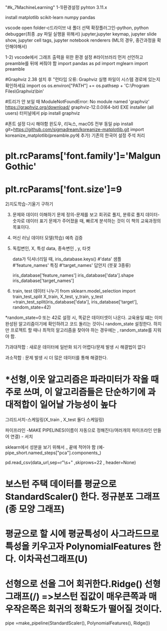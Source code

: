 "#k_7MachineLearning" 
1-1)환경설정
pyhton 3.11.x

install matplotlib scikit-learn numpy pandas

vscode
open folder-c드라이브 내 폴더 선택
확장플러그인-python, python debugger(최종 .py 파일 실행을 위해서)
	     jupyter,jupyter keymap, jupyter slide show, jupyter cell tags, jupyter notebook renderers (ML의 경우, 중간과정을 확인해야해서)

1-2) vscode에서 그래프 출력을 위한 환경 설정
#라이브러리 먼저 선언하고 preamble를 뒤에 써줘야 함
import pandas as pd
import mglearn 
import preamble

#Graphviz 2.38 설치 후 "런타임 오류: Graphviz 실행 파일이 시스템 경로에 있는지 확인하세요
import os
os.environ["PATH"] += os.pathsep + 'C:\Program Files\Graphviz\bin'

#트리가 안 보일 때 ModuleNotFoundError: No module named 'graphviz'
https://graphviz.org/download/  graphviz-12.0.0(64-bit) EXE installer (all users)
터미널에서 pip install graphviz

#폰트 설정 다시 해야함
윈도우, 리눅스, macOS 전부 동일
pip install git+https://github.com/sigmadream/koreanize-matplotlib.git
import koreanize_matplotlib(preamble.py에 추가)
기존의 한국어 설정 주석 처리
# plt.rcParams['font.family']='Malgun Gothic'
# plt.rcParams['font.size']=9


2)지도학습-기울기 구하기
  
3) 문제와 데이터 이해하기
문제 정의-문제를 보고 회귀로 풀지, 분류로 풀지
데이터-숫자로 데이터 표기
문제가 주어졌을 때, 빠르게 분석하는 것이 이 책의 교육과정의 목표이다.

4) 머신 러닝
데이터 
모델(학습)
예측
검증


5) 독립변인, X, 특성
	data, 종속변인 , y, 타겟

	data가 딕셔너리일 때,
	iris_database.keys()
	#'data'                샘플       
	#'feature_names'       특징
	#'target_names'        답안지 (붓꽃 3종류)

	iris_database['feature_names']
	iris_database['data'].shape
	iris_database['target_names'] 

6) train, test 데이터 나누기
from sklearn.model_selection import train_test_split
X_train, X_test, y_train, y_test =train_test_split(iris_database['data'], iris_database['target'], random_state=42)

*random_state=0 또는 42로 설정 시, 똑같은 데이터셋이 나온다. 교육용일 떄는 이미 완성된 알고리즘이기에 확인하려고 코드 돌리는 것이니 random_state 설정한다.
하지만 프로젝트 할 때나 최적의 알고리즘을  찾아야 하는 경우에는 , random_state를 지워야 함.

7)과대적합 : 새로운 데이터에 일반화 되기 어렵다/문제 발생 시 해결법이 없다

  과소적합 : 문제 발생 시 더 많은 데이터를 통해 해결한다.

  *선형,이웃 알고리즘은 파라미터가 작을 때 주로 쓰며, 이 알고리즘들은 단순하기에 과대적합이 일어날 가능성이 높다
  =======================
그리드서치-스케일링(X_train , X_test  둘다 스케일링)

파이프라인 -MAKE PIPELINES(이름이 자동으로 정해진다/여러개의 파이프라인 만들어 연결) - 서치

sklearn에서 성분을 보기 위해서 _ 끝에 적어야 함 (예-pipe_short.named_steps["pca"].components_)

pd.read_csv(data_url,sep=r"\s+" ,skiprows=22 , header=None)

# 보스턴 주택 데이터를 평균으로 StandardScaler() 한다.  정규분포 그래프 (종 모양 그래프)
# 평균으로 할 시에 평균특성이 사그라드므로 특성을 키우고자 PolynomialFeatures 한다. 이차곡선그래프(U)
# 선형으로 선을 그어 회귀한다.Ridge()  선형그래프(/) =>보스턴 집값이 매우큰쪽과 매우작은쪽은 회귀의 정확도가 떨어질 것이다.
pipe =make_pipeline(StandardScaler(), PolynomialFeatures(), Ridge())